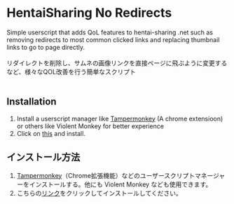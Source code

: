 # HentaiSharing No Redirects

Simple userscript that adds QoL features to hentai-sharing .net such as removing redirects to most common clicked links and replacing thumbnail links to go to page directly.
<br><br>
リダイレクトを削除し、サムネの画像リンクを直接ページに飛ぶように変更するなど、様々なQOL改善を行う簡単なスクリプト
<br><br>

## Installation

1. Install a userscript manager like [Tampermonkey](https://www.tampermonkey.net/) (A chrome extensioon) or others like Violent Monkey for better experience
2. Click on [this](https://github.com/HageFX-78/HSharing-NoRedirect/raw/refs/heads/main/HShareNoRedirect.user.js) and install.


## インストール方法
1. [Tampermonkey](https://www.tampermonkey.net/)（Chrome拡張機能）などのユーザースクリプトマネージャーをインストールする。他にも Violent Monkey なども使用できます。
2. こちらの[リンク](https://github.com/HageFX-78/HSharing-NoRedirect/raw/refs/heads/main/HShareNoRedirect.user.js)をクリックしてインストールしてください。
